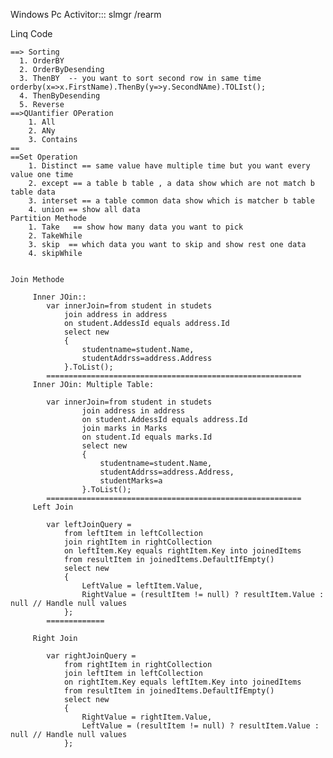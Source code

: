 Windows Pc Activitor:::  slmgr /rearm


Linq Code

    ==> Sorting
      1. OrderBY
      2. OrderByDesending
      3. ThenBY  -- you want to sort second row in same time orderby(x=>x.FirstName).ThenBy(y=>y.SecondNAme).TOLIst();
      4. ThenByDesending
      5. Reverse
    ==>QUantifier OPeration 
        1. All
        2. ANy 
        3. Contains
    ==
    ==Set Operation
        1. Distinct == same value have multiple time but you want every value one time 
        2. except == a table b table , a data show which are not match b table data 
        3. interset == a table common data show which is matcher b table
        4. union == show all data
    Partition Methode
        1. Take   == show how many data you want to pick
        2. TakeWhile
        3. skip  == which data you want to skip and show rest one data 
        4. skipWhile

        
    Join Methode
    
         Inner JOin::
            var innerJoin=from student in studets
        		join address in address
        		on student.AddessId equals address.Id
        		select new
        		{
        			studentname=student.Name,
        			studentAddrss=address.Address
        		}.ToList();
            =========================================================
         Inner JOin: Multiple Table:
            
            var innerJoin=from student in studets
            		join address in address
            		on student.AddessId equals address.Id
            		join marks in Marks
            		on student.Id equals marks.Id 
            		select new
            		{
            			studentname=student.Name,
            			studentAddrss=address.Address,
            			studentMarks=a
            		}.ToList();
            =========================================================
         Left Join 
            
            var leftJoinQuery =
                from leftItem in leftCollection
                join rightItem in rightCollection
                on leftItem.Key equals rightItem.Key into joinedItems
                from resultItem in joinedItems.DefaultIfEmpty()
                select new
                {
                    LeftValue = leftItem.Value,
                    RightValue = (resultItem != null) ? resultItem.Value : null // Handle null values
                };
            =============
            
         Right Join
            
            var rightJoinQuery =
                from rightItem in rightCollection
                join leftItem in leftCollection
                on rightItem.Key equals leftItem.Key into joinedItems
                from resultItem in joinedItems.DefaultIfEmpty()
                select new
                {
                    RightValue = rightItem.Value,
                    LeftValue = (resultItem != null) ? resultItem.Value : null // Handle null values
                };

        
